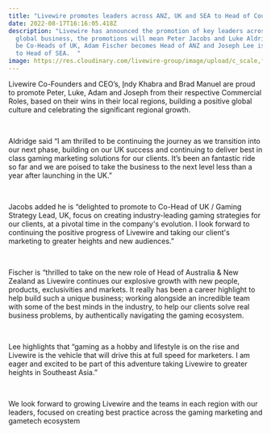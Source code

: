```yaml
---
title: "Livewire promotes leaders across ANZ, UK and SEA to Head of Country roles "
date: 2022-08-17T16:16:05.418Z
description: "Livewire has announced the promotion of key leaders across its
  global business, the promotions will mean Peter Jacobs and Luke Aldridge will
  be Co-Heads of UK, Adam Fischer becomes Head of ANZ and Joseph Lee is promoted
  to Head of SEA.  "
image: https://res.cloudinary.com/livewire-group/image/upload/c_scale,f_auto,q_auto,w_580/v1660753062/LinkedIn-Header_xzbvlk.png
---
```

Livewire Co-Founders and CEO’s, [I](https://www.linkedin.com/in/indykhabra/)ndy Khabra and Brad Manuel are proud to promote Peter, Luke, Adam and Joseph from their respective Commercial Roles, based on their wins in their local regions, building a positive global culture and celebrating the significant regional growth. 

 

Aldridge said “I am thrilled to be continuing the journey as we transition into our next phase, building on our UK success and continuing to deliver best in class gaming marketing solutions for our clients. It’s been an fantastic ride so far and we are poised to take the business to the next level less than a year after launching in the UK.” 

 

Jacobs added he is “delighted to promote to Co-Head of UK / Gaming Strategy Lead, UK, focus on creating industry-leading gaming strategies for our clients, at a pivotal time in the company's evolution. I look forward to continuing the positive progress of Livewire and taking our client's marketing to greater heights and new audiences.” 

 

Fischer is “thrilled to take on the new role of Head of Australia & New Zealand as Livewire continues our explosive growth with new people, products, exclusivities and markets. It really has been a career highlight to help build such a unique business; working alongside an incredible team with some of the best minds in the industry, to help our clients solve real business problems, by authentically navigating the gaming ecosystem. 

 

Lee highlights that “gaming as a hobby and lifestyle is on the rise and Livewire is the vehicle that will drive this at full speed for marketers. I am eager and excited to be part of this adventure taking Livewire to greater heights in Southeast Asia.”  

 

We look forward to growing Livewire and the teams in each region with our leaders, focused on creating best practice across the gaming marketing and gametech ecosystem 

<!--EndFragment-->
